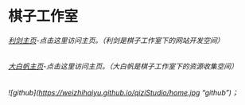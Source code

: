 # 棋子工作室
######   [利剑主页](https://weizhihaiyu.github.io/sword/)-点击这里访问主页。（利剑是棋子工作室下的网站开发空间）
######   [大白帆主页](https://weizhihaiyu.github.io/Boat/)-点击这里访问主页。（大白帆是棋子工作室下的资源收集空间）
######  ![github](https://weizhihaiyu.github.io/qiziStudio/home.jpg “github”)；
